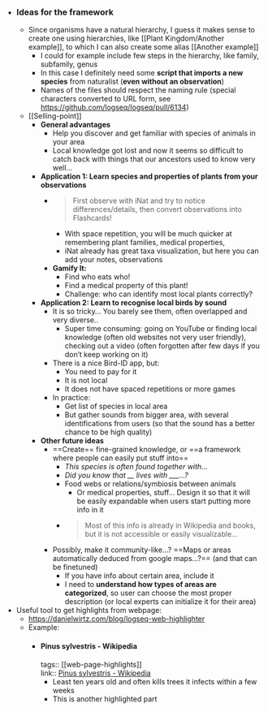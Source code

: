 - ### Ideas for the framework
	- Since organisms have a natural hierarchy, I guess it makes sense to create one using hierarchies, like [[Plant Kingdom/Another example]], to which I can also create some alias [[Another example]]
		- I could for example include few steps in the hierarchy, like family, subfamily, genus
		- In this case I definitely need some **script that imports a new species** from naturalist (**even without an observation**)
		- Names of the files should respect the naming rule (special characters converted to URL form, see https://github.com/logseq/logseq/pull/6134)
	- [[Selling-point]]
		- **General advantages**
			- Help you discover and get familiar with species of animals in your area
			- Local knowledge got lost and now it seems so difficult to catch back with things that our ancestors used to know very well…
		- **Application 1: Learn species and properties of plants from your observations**
			- > First observe with iNat and try to notice differences/details, then convert observations into Flashcards!
				- With space repetition, you will be much quicker at remembering plant families, medical properties,
				- iNat already has great taxa visualization, but here you can add your notes, observations
			- **Gamify It:**
				- Find who eats who!
				- Find a medical property of this plant!
				- Challenge: who can identify most local plants correctly?
		- **Application 2: Learn to recognise local birds by sound**
			- It is so tricky… You barely see them, often overlapped and very diverse..
				- Super time consuming: going on YouTube or finding local knowledge (often old websites not very user friendly), checking out a video (often forgotten after few days if you don’t keep working on it)
			- There is a nice Bird-ID app, but:
				- You need to pay for it
				- It is not local
				- It does not have spaced repetitions or more games
			- In practice:
				- Get list of species in local area
				- But gather sounds from bigger area, with several identifications from users (so that the sound has a better chance to be high quality)
		- **Other future ideas**
			- ==Create== fine-grained knowledge, or ==a framework where people can easily put stuff into==
				- *This species is often found together with…*
				- *Did you know that __ lives with ___…?*
				- Food webs or relations/symbiosis between animals
					- Or medical properties, stuff… Design it so that it will be easily expandable when users start putting more info in it
				- > Most of this info is already in Wikipedia and books, but it is not accessible or easily visualizable…
			- Possibly, make it community-like…? ==Maps or areas automatically deduced from google maps…?== (and that can be finetuned)
				- If you have info about certain area, include it
				- I need to **understand how types of areas are categorized**, so user can choose the most proper description (or local experts can initialize it for their area)
- Useful tool to get highlights from webpage:
	- https://danielwirtz.com/blog/logseq-web-highlighter
	- Example:
		- #### Pinus sylvestris - Wikipedia
		  tags:: [[web-page-highlights]]  
		  link:: [Pinus sylvestris - Wikipedia](https://en.wikipedia.org/wiki/Pinus_sylvestris)
			- Least ten years old and often kills trees it infects within a few weeks
			- This is another highlighted part